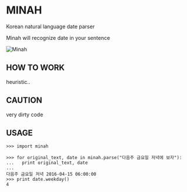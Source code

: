 # MINAH

Korean natural language date parser

Minah will recognize date in your sentence 

![Minah](http://file.thisisgame.com/upload/tboard/user/2013/06/21/20130621123440_8744.jpg)


## HOW TO WORK

heuristic..

## CAUTION

very dirty code

## USAGE
```
>>> import minah

>>> for original_text, date in minah.parse("다음주 금요일 저녁에 보자"):
...   print original_text, date
... 
다음주 금요일 저녁 2016-04-15 06:00:00
>>> print date.weekday()
4
```